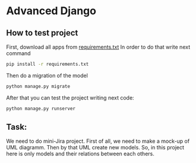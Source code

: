 # Advanced Django

## How to test project
First, download all apps from [requirements.txt](requirements.txt)
In order to do that write next command
```bash
pip install -r requirements.txt
```
Then do a migration of the model
```bash
python manage.py migrate
```
After that you can test the project writing next code:
```bash 
python manage.py runserver
```


## Task:

We need to do mini-Jira project. First of all, we need to make a mock-up of UML diagramm.
Then by that UML create new models. So, in this project here is only models and their relations
between each others.
